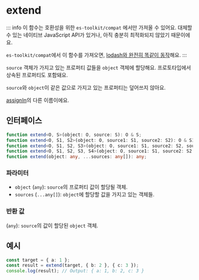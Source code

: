 # extend

::: info
이 함수는 호환성을 위한 `es-toolkit/compat` 에서만 가져올 수 있어요. 대체할 수 있는 네이티브 JavaScript API가 있거나, 아직 충분히 최적화되지 않았기 때문이에요.

`es-toolkit/compat`에서 이 함수를 가져오면, [lodash와 완전히 똑같이 동작](../../../compatibility.md)해요.
:::

`source` 객체가 가지고 있는 프로퍼티 값들을 `object` 객체에 할당해요. 프로토타입에서 상속된 프로퍼티도 포함돼요.

`source`와 `object`이 같은 값으로 가지고 있는 프로퍼티는 덮어쓰지 않아요.

[assignIn](./assignIn.md)의 다른 이름이에요.

## 인터페이스

```typescript
function extend<O, S>(object: O, source: S): O & S;
function extend<O, S1, S2>(object: O, source1: S1, source2: S2): O & S1 & S2;
function extend<O, S1, S2, S3>(object: O, source1: S1, source2: S2, source3: S3): O & S1 & S2 & S3;
function extend<O, S1, S2, S3, S4>(object: O, source1: S1, source2: S2, source3: S3, source4: S4): O & S1 & S2 & S3;
function extend(object: any, ...sources: any[]): any;
```

### 파라미터

- `object` (`any`): `source`의 프로퍼티 값이 할당될 객체.
- `sources` (`...any[]`): `object`에 할당할 값을 가지고 있는 객체들.

### 반환 값

(`any`): `source`의 값이 할당된 `object` 객체.

## 예시

```typescript
const target = { a: 1 };
const result = extend(target, { b: 2 }, { c: 3 });
console.log(result); // Output: { a: 1, b: 2, c: 3 }
```
